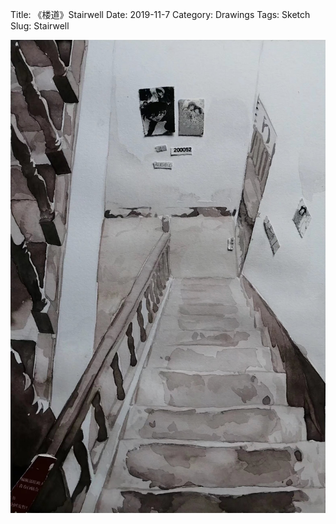 Title: 《楼道》Stairwell
Date: 2019-11-7
Category: Drawings
Tags: Sketch
Slug: Stairwell


<div class="drawing-gallery">
  <img src="../images/Stairwell.png" alt="A Peaceful Bed 1">
</div>

